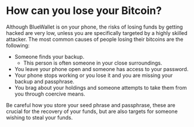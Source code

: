 # How can you lose your Bitcoin?

Although BlueWallet is on your phone, the risks of losing funds by getting hacked are very low, unless you are specifically targeted by a highly skilled attacker. The most common causes of people losing their bitcoins are the following:

* Someone finds your backup.&#x20;
  * This person is often someone in your close surroundings.&#x20;
* You leave your phone open and someone has access to your password.
* Your phone stops working or you lose it and you are missing your backup and passphrase.&#x20;
* You brag about your holdings and someone attempts to take them from you through coercive means.

Be careful how you store your seed phrase and passphrase, these are crucial for the recovery of your funds, but are also targets for someone wishing to steal your funds.&#x20;
